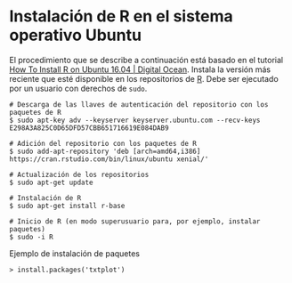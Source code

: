 # Instalación de R en el sistema operativo Ubuntu

El procedimiento que se describe a continuación está basado en el tutorial [How To Install R on Ubuntu 16.04 | Digital Ocean](https://www.digitalocean.com/community/tutorials/how-to-install-r-on-ubuntu-16-04-2). Instala la versión más reciente que esté disponible en los repositorios de [R](https://www.r-project.org/). Debe ser ejecutado por un usuario con derechos de ```sudo```.

```terminal
# Descarga de las llaves de autenticación del repositorio con los paquetes de R
$ sudo apt-key adv --keyserver keyserver.ubuntu.com --recv-keys E298A3A825C0D65DFD57CBB651716619E084DAB9

# Adición del repositorio con los paquetes de R
$ sudo add-apt-repository 'deb [arch=amd64,i386] https://cran.rstudio.com/bin/linux/ubuntu xenial/'

# Actualización de los repositorios
$ sudo apt-get update

# Instalación de R
$ sudo apt-get install r-base

# Inicio de R (en modo superusuario para, por ejemplo, instalar paquetes)
$ sudo -i R
```

Ejemplo de instalación de paquetes
```terminal
> install.packages('txtplot')
```
